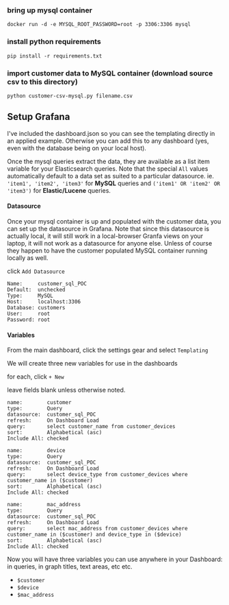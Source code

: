 ### bring up mysql container
```
docker run -d -e MYSQL_ROOT_PASSWORD=root -p 3306:3306 mysql
```

### install python requirements
```
pip install -r requirements.txt
```
### import customer data to MySQL container (download source csv to this directory)
```
python customer-csv-mysql.py filename.csv
```

## Setup Grafana

I've included the dashboard.json so you can see the templating directly in an applied example.  Otherwise you can add this to any dashboard (yes, even with the database being on your local host).

Once the mysql queries extract the data, they are available as a list item variable for your Elasticsearch queries. Note that the special `All` values automatically default to a data set as suited to a particular datasource. ie.  `'item1', 'item2', 'item3'` for **MySQL** queries and `('item1' OR 'item2' OR 'item3')` for **Elastic/Lucene** queries.

#### Datasource
Once your mysql container is up and populated with the customer data, you can set up the datasource in Grafana.  Note that since this datasource is actually local, it will still work in a local-browser Granfa views on your laptop, it will not work as a datasource for anyone else.  Unless of course they happen to have the customer populated MySQL container running locally as well.

click `Add Datasource`

```
Name:     customer_sql_POC
Default:  unchecked
Type:     MySQL
Host:     localhost:3306
Database: customers
User:     root
Password: root
```

#### Variables
From the main dashboard, click the settings gear and select `Templating`

We will create three new variables for use in the dashboards

for each, click `+ New`

leave fields blank unless otherwise noted.

```
name:        customer
type:        Query
datasource:  customer_sql_POC
refresh:     On Dashboard Load
query:       select customer_name from customer_devices
sort:        Alphabetical (asc)
Include All: checked

name:        device
type:        Query
datasource:  customer_sql_POC
refresh:     On Dashboard Load
query:       select device_type from customer_devices where customer_name in ($customer)
sort:        Alphabetical (asc)
Include All: checked

name:        mac_address
type:        Query
datasource:  customer_sql_POC
refresh:     On Dashboard Load
query:       select mac_address from customer_devices where customer_name in ($customer) and device_type in ($device)
sort:        Alphabetical (asc)
Include All: checked

```

Now you will have three variables you can use anywhere in your Dashboard: in queries, in graph titles, text areas, etc etc.

-  `$customer`  
-  `$device`
-  `$mac_address`
